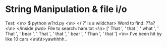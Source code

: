 # String Manipulation & file i/o

Test:
<\n> $ python w\?rd.py
<\n> </'?' is a wildchar> Word to find: ??a?
<\n> </inside pwd> File to search: ham.txt
<\n> [' That ', ' that ', ' what ', ' That ', ' bear ', ' That ', ' that ', ' bear ', ' Than ', ' that ']
<\n> I've been hit by like 10 cars
<\n\t\t>yawhhhh.. <two deers at a bar>
